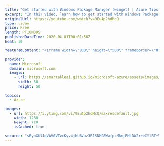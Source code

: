 ```yaml
---
title: "Get started with Windows Package Manager (winget) | Azure Tips and Tricks"
excerpt: "In this video, learn how to get started with Windows Package Manager (winget). The Windows Package Manager is a free and open-source package manager designed for Microsoft Windows 10.   For more tips and tricks, visit: https://aka.ms/azuretipsandtricks   Get started with 12 months of free services and"
originalUrl: https://youtube.com/watch?v=9Eu4p2hdMcQ
type: video
price: Free
length: PT10M39S
publishedDateTime: 2020-08-01T00:01:56Z
heat: 50

featuredContent: "<iframe width=\"800\" height=\"500\" frameborder=\"0\" src=\"https://www.youtube.com/embed/9Eu4p2hdMcQ\" allow=\"accelerometer; autoplay; encrypted-media; gyroscope; picture-in-picture\" allowfullscreen></iframe>"

provider:
  name: Microsoft
  domain: microsoft.com
  images:
    - url: https://smartableai.github.io/microsoft-azure/assets/images/organizations/microsoft.com-50x50.jpg
      width: 50
      height: 50

topics:
  - Azure

images:
  - url: https://i.ytimg.com/vi/9Eu4p2hdMcQ/maxresdefault.jpg
    width: 1280
    height: 720
    isCached: true

secured: "sBynXU5JqVAV0VTwcKyv4jhU6Vuz3R1SNMI8WwfpzMknjPHLDW2r+wCYlBT+Vzt0/D14TJrxo8R6C+OkIsakzfjzNlj6YZHv8hIhekZHt2BCC7nRjRcx/uZVK4nH8RBLhNpPwCMrEL1ezHTiZil8DS6+HwSLxwni+vnEw5Iuv3HCNDnMTHShU2QZEnEx7RGL08QHi2AGUrd6hHTTTvDsrXqV9D4bEQu1BMdYY594blPM6v7nsCuqxREhjLI5ApcziVO5+h0UzKFpt3DEMen0kIQ7vq8XfwEGc9ugNyTTBk2k5uXL4r4IpTn+ufP1qX6olZp6mVePAKzCeoOdWfdrNtVKXYQHvmV7fUkhkB/q6hzIqxOIVyZg9gZOsX7/CojfFfsjeOJ9Uno2MVGzpUa1/ngv5EZRvLnaMqDfnRQOixg=;vtaSkibnVUJsBi3zB5dJ7Q=="
---
```


